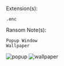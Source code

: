 Extension(s): 
```
.enc
```
Ransom Note(s): 
```
Popup Window
Wallpaper
```
![popup](https://github.com/user-attachments/assets/d74b47a1-fe72-4443-87dc-2f49b6f15b0c)
![wallpaper](https://github.com/user-attachments/assets/0759d735-9442-4402-9f1a-cfc40831602c)
